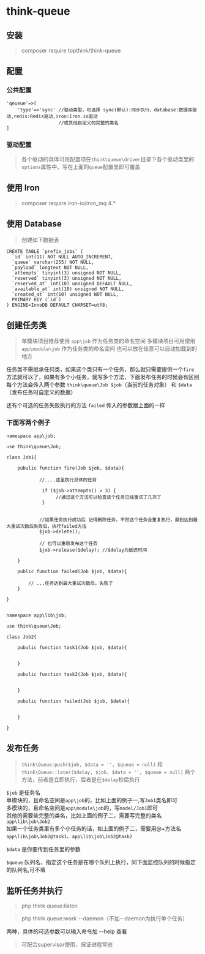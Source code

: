 # think-queue

## 安装
> composer require topthink/think-queue

## 配置
### 公共配置

```
'qeueue'=>[
    'type'=>'sync' //驱动类型，可选择 sync(默认):同步执行，database:数据库驱动,redis:Redis驱动,iron:Iron.io驱动
                   //或其他自定义的完整的类名
]
```

### 驱动配置
> 各个驱动的具体可用配置项在`think\queue\driver`目录下各个驱动类里的`options`属性中，写在上面的`queue`配置里即可覆盖


## 使用 Iron
> composer require iron-io/iron_mq 4.*

## 使用 Database
> 创建如下数据表

```
CREATE TABLE `prefix_jobs` (
  `id` int(11) NOT NULL AUTO_INCREMENT,
  `queue` varchar(255) NOT NULL,
  `payload` longtext NOT NULL,
  `attempts` tinyint(3) unsigned NOT NULL,
  `reserved` tinyint(3) unsigned NOT NULL,
  `reserved_at` int(10) unsigned DEFAULT NULL,
  `available_at` int(10) unsigned NOT NULL,
  `created_at` int(10) unsigned NOT NULL,
  PRIMARY KEY (`id`)
) ENGINE=InnoDB DEFAULT CHARSET=utf8;
```

## 创建任务类
> 单模块项目推荐使用 `app\job` 作为任务类的命名空间
> 多模块项目可用使用 `app\module\job` 作为任务类的命名空间
> 也可以放在任意可以自动加载到的地方

任务类不需继承任何类，如果这个类只有一个任务，那么就只需要提供一个`fire`方法就可以了，如果有多个小任务，就写多个方法，下面发布任务的时候会有区别  
每个方法会传入两个参数 `think\queue\Job $job`（当前的任务对象） 和 `$data`（发布任务时自定义的数据）

还有个可选的任务失败执行的方法 `failed` 传入的参数跟上面的一样

### 下面写两个例子

```
namespace app\job;

use think\queue\Job;

class Job1{
    
    pubulic function fire(Job $job, $data){
    
            //....这里执行具体的任务 
            
             if ($job->attempts() > 3) {
                  //通过这个方法可以检查这个任务已经重试了几次了
             }
            
            
            //如果任务执行成功后 记得删除任务，不然这个任务会重复执行，直到达到最大重试次数后失败后，执行failed方法
            $job->delete();
            
            // 也可以重新发布这个任务
            $job->release($delay); //$delay为延迟时间
          
    }
    
    public function failed(Job $job, $data){
    
        // ...任务达到最大重试次数后，失败了
    }

}

```

```

namespace app\lib\job;

use think\queue\Job;

class Job2{
    
    pubulic function task1(Job $job, $data){
    
          
    }
    
    pubulic function task2(Job $job, $data){
    
          
    }
    
    pubulic function failed(Job $job, $data){
    
          
    }

}

```


## 发布任务
> `think\Queue:push($job, $data = '', $queue = null)` 和 `think\Queue::later($delay, $job, $data = '', $queue = null)` 两个方法，前者是立即执行，后者是在`$delay`秒后执行

`$job` 是任务名  
单模块的，且命名空间是`app\job`的，比如上面的例子一,写`Job1`类名即可  
多模块的，且命名空间是`app\module\job`的，写`model/Job1`即可  
其他的需要些完整的类名，比如上面的例子二，需要写完整的类名`app\lib\job\Job2`  
如果一个任务类里有多个小任务的话，如上面的例子二，需要用@+方法名`app\lib\job\Job2@task1`、`app\lib\job\Job2@task2`

`$data` 是你要传到任务里的参数

`$queue` 队列名，指定这个任务是在哪个队列上执行，同下面监控队列的时候指定的队列名,可不填

## 监听任务并执行

> php think queue:listen

> php think queue:work --daemon（不加--daemon为执行单个任务）

两种，具体的可选参数可以输入命令加 --help 查看

>可配合supervisor使用，保证进程常驻